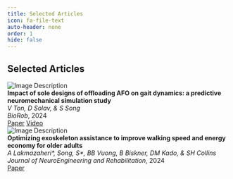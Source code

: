 ```yaml
---
title: Selected Articles
icon: fa-file-text
auto-header: none
order: 1
hide: false
---
```



<div class="publication-header">
  <h2>Selected Articles</h2>
</div>

<div class="publications">

<div class="publication">
  <div class="image">
    <img src="/assets/publications/c_2024_AFOsim.png" alt="Image Description">
  </div>
  <div class="info">
    <div><strong>Impact of sole designs of offloading AFO on gait dynamics: a predictive neuromechanical simulation study</strong></div>
    <div><em>V Ton, D Solav, & S Song</em></div>
    <div><i>BioRob</i>, 2024</div>
    <div class="links">
      <a href="https://ieeexplore.ieee.org/abstract/document/10719761" target="_blank">Paper</a>
      <a href="/project/biorob2024_NM-AFO.html" target="_blank">Video</a>
    </div>
  </div>
</div>

<div class="publication">
  <div class="image">
    <img src="/assets/publications/j_2024_hiloElder.png" alt="Image Description">
  </div>
  <div class="info">
    <div><strong>Optimizing exoskeleton assistance to improve walking speed and energy economy for older adults</strong></div>
    <div><em>A Lakmazaheri*, Song, S*, BB Vuong, B Biskner, DM Kado, & SH Collins</em></div>
    <div><i>Journal of NeuroEngineering and Rehabilitation</i>, 2024</div>
    <div class="links">
      <a href="https://jneuroengrehab.biomedcentral.com/articles/10.1186/s12984-023-01287-5" target="_blank">Paper</a>
    </div>
  </div>
</div>

</div>